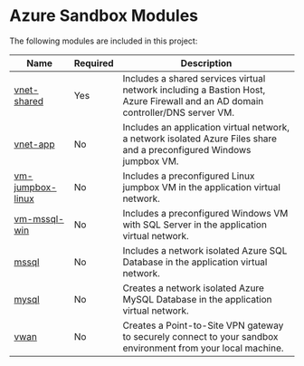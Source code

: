 # Azure Sandbox Modules

The following modules are included in this project:

Name | Required | Description
--- | --- | ---
[vnet-shared](./vnet-shared/) | Yes | Includes a shared services virtual network including a Bastion Host, Azure Firewall and an AD domain controller/DNS server VM.
[vnet-app](./vnet-app/) | No | Includes an application virtual network, a network isolated Azure Files share and a preconfigured Windows jumpbox VM.
[vm-jumpbox-linux](./vm-jumpbox-linux/) | No | Includes a preconfigured Linux jumpbox VM in the application virtual network.
[vm-mssql-win](./vm-mssql-win/) | No | Includes a preconfigured Windows VM with SQL Server in the application virtual network.
[mssql](./mssql/) | No | Includes a network isolated Azure SQL Database in the application virtual network.
[mysql](./mysql/) | No | Creates a network isolated Azure MySQL Database in the application virtual network.
[vwan](./vwan/) | No | Creates a Point-to-Site VPN gateway to securely connect to your sandbox environment from your local machine.

